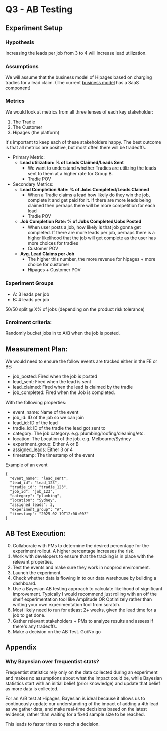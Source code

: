 # Q3 - AB Testing

## Experiment Setup
### Hypothesis
Increasing the leads per job from 3 to 4 will increase lead utilization.

### Assumptions
We will assume that the business model of Hipages based on charging tradies for a lead claim. (The current [business model](https://hipages.com.au/membership-costs) has a SaaS component)

### Metrics
We would look at metrics from all three lenses of each key stakeholder:
1. The Tradie
2. The Customer
3. Hipages (the platform)

It's important to keep each of these stakeholders happy. The best outcome is that all metrics are positive, but most often there will be tradeoffs.

- Primary Metric: 
    - __Lead utilization: % of Leads Claimed/Leads Sent__
        - We want to understand whether Tradies are utilizing the leads sent to them at a higher rate for Group B.
        - Tradie POV
- Secondary Metrics: 
    - __Lead Completion Rate: % of Jobs Completed/Leads Claimed__
        - When a Tradie claims a lead how likely do they win the job, complete it and get paid for it. If there are more leads being claimed then perhaps there will be more competition for each lead
        - Tradie POV
    - __Job Completion Rate: % of Jobs Completed/Jobs Posted__ 
        - When user posts a job, how likely is that job gonna get completed. If there are more leads per job, perhaps there is a higher likelihood that the job will get complete as the user has more choices for tradies
        - Customer POV
    - __Avg. Lead Claims per Job__
        - The higher this number, the more revenue for hipages + more choice for customer
        - Hipages + Customer POV

### Experiment Groups
- A: 3 leads per job
- B: 4 leads per job

50/50 split @ X% of jobs (depending on the product risk tolerance)

### Enrolment criteria: 
Randomly bucket jobs in to A/B when the job is posted.

## Measurement Plan:
We would need to ensure the follow events are tracked either in the FE or BE:
- job_posted: Fired when the job is posted
- lead_sent: Fired when the lead is sent
- lead_claimed: Fired when the lead is claimed by the tradie
- job_completed: Fired when the Job is completed.

With the following properties:
- event_name: Name of the event
- job_id: ID of the job so we can join
- lead_id: ID of the lead
- tradie_id: ID of the tradie the lead got sent to
- category: The job category. e.g. plumbing/roofing/cleaning/etc.
- location: The Location of the job. e.g. Melbourne/Sydney
- experiment_group: Either A or B
- assigned_leads: Either 3 or 4
- timestamp: The timestamp of the event

Example of an event
```
{
  "event_name": "lead_sent",
  "lead_id": "lead_123",
  "tradie_id": "tradie_123",
  "job_id": "job_123",
  "category": "plumbing",
  "location": "Sydney",
  "assigned_leads": 3, 
  "experiment_group": "A",
  "timestamp": "2025-02-19T12:00:00Z"
}
```

## AB Test Execution:
0. Collaborate with PMs to determine the desired percentage for the experiment rollout. A higher percentage increases the risk.
1. Work with developers to ensure that the tracking is in place with the relevant properties. 
2. Test the events and make sure they work in nonprod environment.
3. Launch the experiment. 
4. Check whether data is flowing in to our data warehouse by building a dashboard.
5. Use a Bayesian AB testing approach to calculate likelihood of significant improvement. Typically I would recommend just rolling with an off the shelf experimentation tool like Amplitude OR Optimizely rather than writing your own experimentation tool from scratch.
6. Most likely need to run for atleast 2+ weeks, given the lead time for a job to get done.
7. Gather relevant stakeholders + PMs to analyze results and assess if there's any tradeoffs.
8. Make a decision on the AB Test. Go/No go

## Appendix
### Why Bayesian over frequentist stats?

Frequentist statistics rely only on the data collected during an experiment and makes no assumptions about what the impact could be, while Bayesian statistics start with an initial belief (prior knowledge) and update that belief as more data is collected. 

For an A/B test at Hipages, Bayesian is ideal because it allows us to continuously update our understanding of the impact of adding a 4th lead as we gather data, and make real-time decisions based on the latest evidence, rather than waiting for a fixed sample size to be reached.

This leads to faster times to reach a decision.
